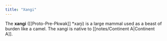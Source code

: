 ```yaml
---
title: "Xangi"
---
```


The **xangi** ([[Proto-Pre-Pkwak]] \*xaŋi) is a large mammal used as a beast of burden like a camel. The xangi is native to [[notes/Continent A|Continent A]].
